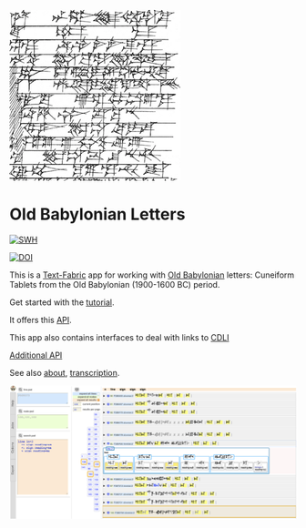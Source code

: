 ![logo](code/static/logo.png)

# Old Babylonian Letters

[![SWH](https://archive.softwareheritage.org/badge/origin/https://github.com/annotation/app-oldbabylonian/)](https://archive.softwareheritage.org/browse/origin/https://github.com/annotation/app-oldbabylonian/)

[![DOI](https://zenodo.org/badge/172951151.svg)](https://zenodo.org/badge/latestdoi/172951151)

This is a
[Text-Fabric](https://githubv.com/annotation/text-fabric) app
for working with
[Old Babylonian](https://github.com/Nino-cunei/oldbabylonian) letters: Cuneiform Tablets from the Old Babylonian (1900-1600 BC) period.

Get started with the
[tutorial](https://nbviewer.jupyter.org/github/annotation/tutorials/blob/master/oldbabylonian/start.ipynb).

It offers this [API](https://annotation.github.io/text-fabric/Api/App/).

This app also contains interfaces to deal with links to
[CDLI](https://cdli.ucla.edu)

[Additional API](api.md)

See also
[about](https://github.com/Nino-cunei/oldbabylonian/blob/master/docs/about.md),
[transcription](https://github.com/Nino-cunei/oldbabylonian/blob/master/docs/transcription.md).

![shot](images/shot.png)
